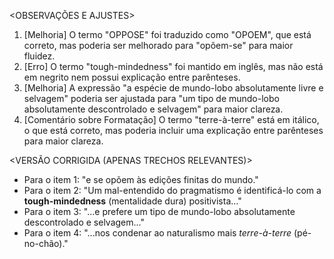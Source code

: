 <OBSERVAÇÕES E AJUSTES>
1. [Melhoria] O termo "OPPOSE" foi traduzido como "OPOEM", que está correto, mas poderia ser melhorado para "opõem-se" para maior fluidez.
2. [Erro] O termo "tough-mindedness" foi mantido em inglês, mas não está em negrito nem possui explicação entre parênteses.
3. [Melhoria] A expressão "a espécie de mundo-lobo absolutamente livre e selvagem" poderia ser ajustada para "um tipo de mundo-lobo absolutamente descontrolado e selvagem" para maior clareza.
4. [Comentário sobre Formatação] O termo "terre-à-terre" está em itálico, o que está correto, mas poderia incluir uma explicação entre parênteses para maior clareza.

<VERSÃO CORRIGIDA (APENAS TRECHOS RELEVANTES)>
- Para o item 1: "e se opõem às edições finitas do mundo."
- Para o item 2: "Um mal-entendido do pragmatismo é identificá-lo com a **tough-mindedness** (mentalidade dura) positivista..."
- Para o item 3: "...e prefere um tipo de mundo-lobo absolutamente descontrolado e selvagem..."
- Para o item 4: "...nos condenar ao naturalismo mais _terre-à-terre_ (pé-no-chão)."